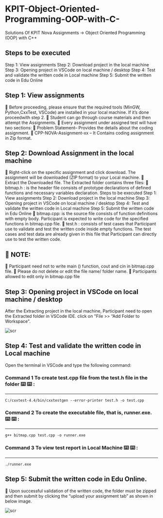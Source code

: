 # KPIT-Object-Oriented-Programming-OOP-with-C-
Solutions Of KPIT Nova Assignments -> Object Oriented Programming (OOP) with C++


## Steps to be executed
Step 1: View assignments
Step 2: Download project in the local machine
Step 3: Opening project in VSCode on local machine / desktop
Step 4: Test and validate the written code in Local machine
Step 5: Submit the written code in Edu Online


## Step 1: View assignments
 Before proceeding, please ensure that the required tools (MinGW,
Python,CxxTest, VSCode) are installed in your local machine. If it’s done
proceedwith step 2.
 Student can go through course materials and then attempt the
Assignments.
 Every assignment under assigned test will have two sections:
 Problem Statement– Provides the details about the coding
assignment.
 CPP-NOVA-Assignment-xx – It Contains coding assignment in Zip
format.


## Step 2: Download Assignment in the local machine
 Right-click on the specific assignment and click download. The
assignment will be downloaded (ZIP format) to your Local machine.
 Extract the Downloaded file. The Extracted folder contains three files:
 bitmap.h : is the header file consists of prototype declarations of
defined functions and necessary variables declaration.
Steps to be executed
Step 1: View assignments
Step 2: Download project in the local machine
Step 3: Opening project in VSCode on local machine / desktop
Step 4: Test and validate the written code in Local machine
Step 5: Submit the written code in Edu Online
 bitmap.cpp: is the source file consists of function definitions with
empty body. Participant is expected to write code for the specified
functions in bitmap.cpp file.
 test.h : consists of test cases that Participant use to validate and
test the written code inside empty functions. The test cases and
test data are already given in this file that Participant can directly
use to test the written code.


##  NOTE:
 Participant need not to write main () function, cout and cin in
bitmap.cpp file.
 Please do not delete or edit the file name/ folder name.
 Participants allowed to edit only in bitmap.cpp file


## Step 3: Opening project in VSCode on local machine / desktop
After the Extracting project in the local machine, Participant need to open the
Extracted folder in VSCode IDE.
click on "File >> “Add Folder to Workspace".

![scr](https://user-images.githubusercontent.com/83878346/218169088-f3e80f30-52ad-4e14-83c8-503dca2f6f2a.jpg)


## Step 4: Test and validate the written code in Local machine
Open the terminal in VSCode and type the following command:

### Command 1 To create test.cpp file from the test.h file in the folder ⌨️ ⌨️ : 
  *****

```
C:/cxxtest-4.4/bin/cxxtestgen --error-printer test.h -o test.cpp
```

### Command 2 To create the executable file, that is, runner.exe. ⌨️ ⌨️ : 
  *****
  
```
g++ bitmap.cpp test.cpp -o runner.exe
```

### Command 3 To view test report in Local Machine ⌨️ ⌨️ : 
  *****
  
```
./runner.exe
```


## Step 5: Submit the written code in Edu Online.
 Upon successful validation of the written code, the folder must be zipped and
then submit by clicking the “upload your assignment tab” as shown in below
image.

![scr](https://user-images.githubusercontent.com/83878346/218170709-fa03262e-c90f-4e78-ba48-c272216bf1e8.jpg)
